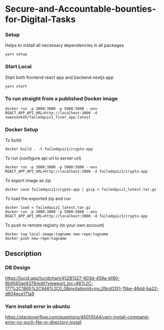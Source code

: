# Secure-and-Accountable-bounties-for-Digital-Tasks

### Setup
Helps to install all necessary dependencies in all packages
```
yarn setup
```

### Start Local
Start both frontend react app and backend nestjs app
```
yarn start
```

### To run straight from a published Docker image
```
docker run -p 3000:3000 -p 5000:5000 --env REACT_APP_API_URL=http://localhost:3000 -d sweesenkoh/failedquiz1_fiver_app:latest
```

### Docker Setup
To build
```
docker build . -t failedquiz1/crypto-app
```
To run (configure api url to server url)
```
docker run -p 3000:3000 -p 5000:5000 --env REACT_APP_API_URL=http://localhost:3000 -d failedquiz1/crypto-app
```
To export image as zip
```
docker save failedquiz1/crypto-app | gzip > failedquiz1_latest.tar.gz
```
To load the exported zip and run
```
docker load < failedquiz1_latest.tar.gz 
docker run -p 3000:3000 -p 5000:5000 --env REACT_APP_API_URL=http://localhost:3000 -d failedquiz1/crypto-app
```
To push to remote registry (to your own account)
```
docker tag local-image:tagname new-repo:tagname
docker push new-repo:tagname
```


## Description

### DB Design
https://lucid.app/lucidchart/45281327-603d-459a-bf80-9b9565ae9379/edit?viewport_loc=86%2C-177%2C1865%2C946%2C0_0&invitationId=inv_09cd3151-15be-46dd-ba22-d604ece171a9

### Yarn install error in ubuntu
https://stackoverflow.com/questions/46013544/yarn-install-command-error-no-such-file-or-directory-install
